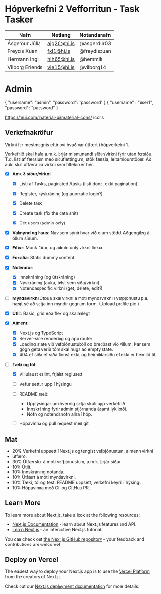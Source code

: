 # Hópverkefni 2 Vefforritun - Task Tasker

| Nafn           | Netfang                  | Notandanafn   |
|--------------  |--------------------------|---------------|
| Ásgerður Júlía | ajg20@hi.is              | @asgerdur03   |
| Freydís Xuan   | fxl1@hi.is               | @freydisxuan  |
| Hermann Ingi   | hih65@hi.is              | @hemmih       |
| Vilborg Erlends| vie15@hi.is              | @vilborg14    |



# Admin

{
    "username": "admin",
    "password": "password"
}
{
    "username" : "user1",
    "password": "password"
}


https://mui.com/material-ui/material-icons/  icons


## Verkefnakröfur

Virkni fer mestmegnis eftir því hvað var útfært í hópverkefni 1.

Verkefnið skal hafa a.m.k. þrjár mismunandi síður/virkni fyrir utan forsíðu. T.d. listi af færslum með síðuflettingum, stök færsla, leitarniðurstöður. Að auki skal útfæra þá virkni sem tiltekin er hér.
- [x] **Amk 3 síður/virkni**
    - [x] Listi af Tasks, paginated /tasks (listi done, ekki pagination)
    - [x] Register, nýskráning (og auomatic login?)
    - [x] Delete task 
    - [x] Create task (fix the data shit)
    - [x] Get users (admin only)


- [x] **Valmynd og haus**: Nav sem sýnir hvar við erum stödd. Aðgengileg á öllum síðum. 

- [x] **Fótur**: Mock fótur, og admin only virkni linkur. 
 
- [x] **Forsíða**: Static dummy content.

- [x] **Notendur**: 
    - [x] Innskráning (og útskráning)
    - [x] Nýskráning (auka, telst sem síða/virkni)
    - [x] Notendaspecific virkni (get, delete, edit?)

- [ ] **Myndavirkni** Útbúa skal virkni á móti myndavirkni í vefþjónustu þ.a. hægt sé að setja inn myndir gegnum form. (Upload profile pic )

- [x] **Útlit**: Basic, grid eða flex og skalanlegt

- [x] **Alment**: 
    - [x] Next.js og TypeScript
    - [x] Server-side rendering og app router
    - [x] Loading state við vefþjónustuköll og bregðast við villum. Þar sem gögn geta verið tóm skal huga að empty state.
    - [x] 404 ef síða ef síða finnst ekki, og heimildarsíðu ef ekki er heimild til. 

- [ ] **Tæki og tól**: 
    - [x] Villulaust eslint, frjálst reglusett
    - [ ] Vefur settur upp í hýsingu
    - [ ] README með: 
        - Upplýsingar um hvernig setja skuli upp verkefnið
        - Innskráning fyrir admin stjórnanda ásamt lykilorði. 
        - Nöfn og notendanöfn allra í hóp.
    - [ ] Hópavinna og pull request með git



## Mat
- 20% Verkefni uppsett í Next.js og tengist vefþjónustum, almenn virkni 
- útfærð.
- 30% Útfærslur á móti vefþjónustum, a.m.k. þrjár síður.
- 10% Útlit.
- 10% Innskráning notanda.
- 10% Útfært á móti myndavirkni.
- 10% Tæki, tól og test. README uppsett, verkefni keyrir í hýsingu.
- 10% Hópavinna með Git og GitHub PR.




## Learn More

To learn more about Next.js, take a look at the following resources:

- [Next.js Documentation](https://nextjs.org/docs) - learn about Next.js features and API.
- [Learn Next.js](https://nextjs.org/learn) - an interactive Next.js tutorial.

You can check out [the Next.js GitHub repository](https://github.com/vercel/next.js) - your feedback and contributions are welcome!

## Deploy on Vercel

The easiest way to deploy your Next.js app is to use the [Vercel Platform](https://vercel.com/new?utm_medium=default-template&filter=next.js&utm_source=create-next-app&utm_campaign=create-next-app-readme) from the creators of Next.js.

Check out our [Next.js deployment documentation](https://nextjs.org/docs/app/building-your-application/deploying) for more details.
